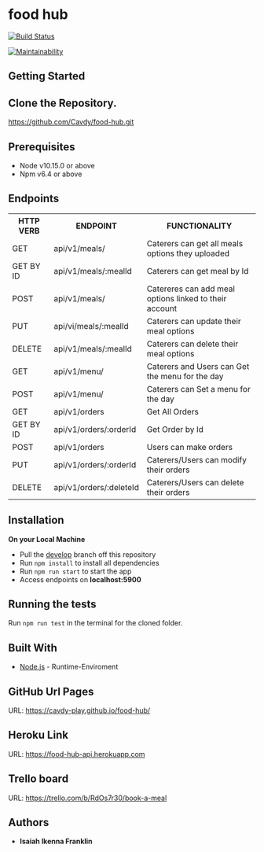 # food hub

[![Build Status](https://travis-ci.org/Cavdy/food-hub.svg?branch=order-api-test)](https://travis-ci.org/Cavdy/food-hub)

[![Maintainability](https://api.codeclimate.com/v1/badges/2125ffc869ccec6424a4/maintainability)](https://codeclimate.com/github/Cavdy/food-hub/maintainability)

## Getting Started

## Clone the Repository.

https://github.com/Cavdy/food-hub.git

## Prerequisites

- Node v10.15.0 or above
- Npm v6.4 or above

## Endpoints

<table>
<tr>
    <th>HTTP VERB</th>
	<th>ENDPOINT</th>
	<th>FUNCTIONALITY</th>
</tr>
<tr>
	<td>GET</td>
	<td>api/v1/meals/</td>
	<td>Caterers can get all meals options they uploaded</td>
</tr>
<tr>
	<td>GET BY ID</td>
	<td>api/v1/meals/:mealId</td>
	<td>Caterers can get meal by Id</td>
</tr>
<tr>
	<td>POST</td>
	<td>api/v1/meals/</td>
	<td>Catereres can add meal options linked to their account</td>
</tr>
<tr>
	<td>PUT</td>
	<td>api/vi/meals/:mealId</td>
	<td>Caterers can update their meal options</td>
</tr>
<tr>
	<td>DELETE</td>
	<td>api/v1/meals/:mealId</td>
	<td>Caterers can delete their meal options</td>
</tr>
<tr>
	<td>GET</td>
	<td>api/v1/menu/</td>
	<td>Caterers and Users can Get the menu for the day </td>
</tr>
<tr>
	<td>POST</td>
	<td>api/v1/menu/</td>
	<td>Caterers can Set a menu for the day</td>
</tr>
<tr>
	<td>GET</td>
	<td>api/v1/orders</td>
	<td>Get All Orders</td>
</tr>
<tr>
	<td>GET BY ID</td>
	<td>api/v1/orders/:orderId</td>
	<td>Get Order by Id</td>
</tr>
<tr>
	<td>POST</td>
	<td>api/v1/orders</td>
	<td>Users can make orders</td>
</tr>
<tr>
	<td>PUT</td>
	<td>api/v1/orders/:orderId</td>
	<td>Caterers/Users can modify their orders</td>
</tr>
<tr>
	<td>DELETE</td>
	<td>api/v1/orders/:deleteId</td>
	<td>Caterers/Users can delete their orders</td>
</tr>
</table>

## Installation

**On your Local Machine**

- Pull the [develop](https://github.com/Cavdy/food-hub.git) branch off this repository
- Run `npm install` to install all dependencies
- Run `npm run start` to start the app
- Access endpoints on **localhost:5900**

## Running the tests

Run `npm run test` in the terminal for the cloned folder.

## Built With

- [Node.js](http://www.nodejs.org/) - Runtime-Enviroment

## GitHub Url Pages

URL: https://cavdy-play.github.io/food-hub/

## Heroku Link

URL: https://food-hub-api.herokuapp.com

## Trello board

URL: https://trello.com/b/RdOs7r30/book-a-meal

## Authors

- **Isaiah Ikenna Franklin**
